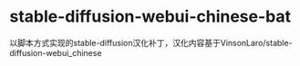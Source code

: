 # stable-diffusion-webui-chinese-bat
以脚本方式实现的stable-diffusion汉化补丁，汉化内容基于VinsonLaro/stable-diffusion-webui_chinese
